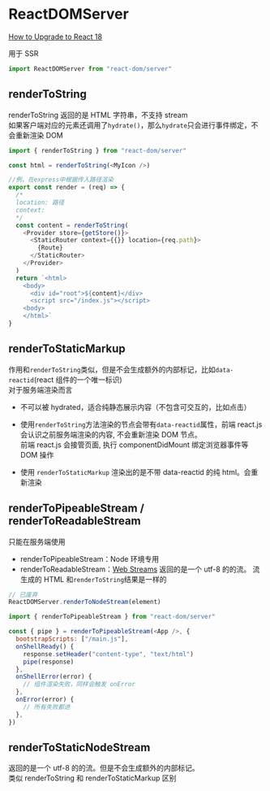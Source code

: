 # ReactDOMServer

[How to Upgrade to React 18](https://react.dev/blog/2022/03/08/react-18-upgrade-guide)

用于 SSR

```js
import ReactDOMServer from "react-dom/server"
```

## renderToString

renderToString 返回的是 HTML 字符串，不支持 stream  
如果客户端对应的元素还调用了`hydrate()`，那么`hydrate`只会进行事件绑定，不会重新渲染 DOM

```js
import { renderToString } from "react-dom/server"

const html = renderToString(<MyIcon />)
```

```js
//例，在express中根据传入路径渲染
export const render = (req) => {
  /* 
  location: 路径
  context:
  */
  const content = renderToString(
    <Provider store={getStore()}>
      <StaticRouter context={{}} location={req.path}>
        {Route}
      </StaticRouter>
    </Provider>
  )
  return `<html>
    <body>
      <div id="root">${content}</div>
      <script src="/index.js"></script>
    <body>
    </html>`
}
```

## renderToStaticMarkup

作用和`renderToString`类似，但是不会生成额外的内部标记，比如`data-reactid`(react 组件的一个唯一标识)  
对于服务端渲染而言

- 不可以被 hydrated，适合纯静态展示内容（不包含可交互的，比如点击）
- 使用`renderToString`方法渲染的节点会带有`data-reactid`属性，前端 react.js 会认识之前服务端渲染的内容, 不会重新渲染 DOM 节点。  
  前端 react.js 会接管页面, 执行 componentDidMount 绑定浏览器事件等 DOM 操作

- 使用 `renderToStaticMarkup` 渲染出的是不带 data-reactid 的纯 html。会重新渲染

## renderToPipeableStream / renderToReadableStream

只能在服务端使用

- renderToPipeableStream：Node 环境专用
- renderToReadableStream：[Web Streams](https://developer.mozilla.org/en-US/docs/Web/API/Streams_API)
  返回的是一个 utf-8 的的流。
  流生成的 HTML 和`renderToString`结果是一样的

```js
// 已废弃
ReactDOMServer.renderToNodeStream(element)
```

```js
import { renderToPipeableStream } from "react-dom/server"

const { pipe } = renderToPipeableStream(<App />, {
  bootstrapScripts: ["/main.js"],
  onShellReady() {
    response.setHeader("content-type", "text/html")
    pipe(response)
  },
  onShellError(error) {
    // 组件渲染失败，同样会触发 onError
  },
  onError(error) {
    // 所有失败都进
  },
})
```

## renderToStaticNodeStream

返回的是一个 utf-8 的的流。但是不会生成额外的内部标记。  
类似 renderToString 和 renderToStaticMarkup 区别
